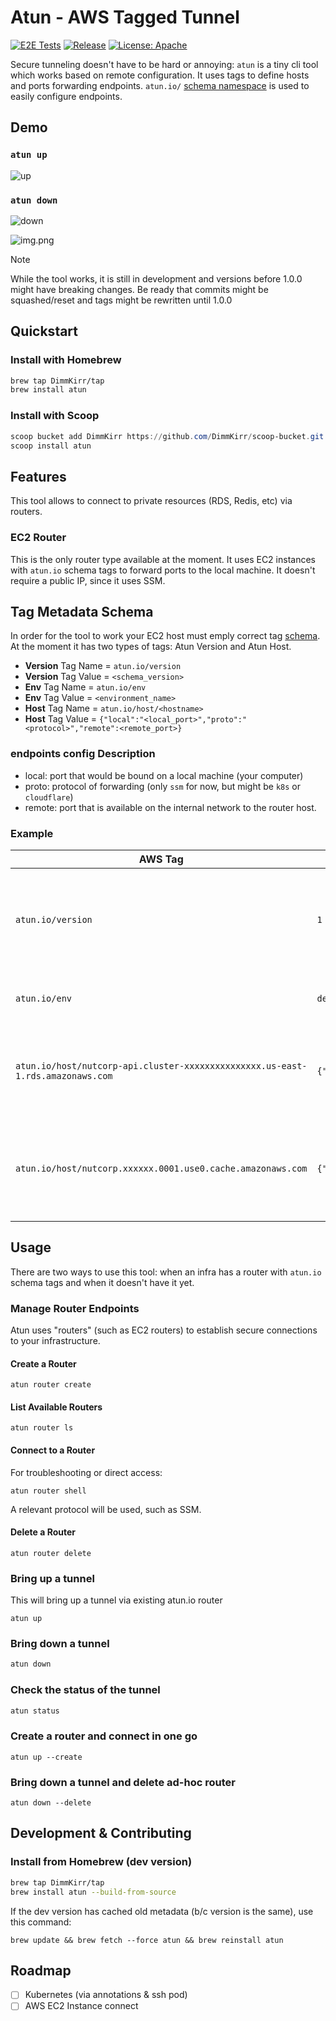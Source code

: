 # Atun - AWS Tagged Tunnel
[![E2E Tests](https://github.com/DimmKirr/atun/actions/workflows/run.e2e-tests.yml/badge.svg)](https://github.com/DimmKirr/atun/actions/workflows/run.e2e-tests.yml)
[![Release](https://img.shields.io/github/v/release/DimmKirr/atun)](https://github.com/DimmKirr/atun/releases/latest)
[![License: Apache](https://img.shields.io/badge/License-Apache-yellow.svg)](./LICENSE)

Secure tunneling doesn't have to be hard or annoying: `atun` is a tiny cli tool which works based on remote configuration. 
It uses tags to define hosts and ports forwarding endpoints. `atun.io/` [schema namespace](#tag-metadata-schema) is used to easily configure endpoints.

## Demo
### `atun up`
![up](website/docs/public/up.cast.svg)

### `atun down`
![down](website/docs/public/down.cast.svg)


![img.png](img.png)

> [!NOTE]  
> While the tool works, it is still in development and versions before 1.0.0 might have breaking changes.
Be ready that commits might be squashed/reset and tags might be rewritten until 1.0.0


## Quickstart
### Install with Homebrew
```bash
brew tap DimmKirr/tap
brew install atun
```

### Install with Scoop
```PowerShell
scoop bucket add DimmKirr https://github.com/DimmKirr/scoop-bucket.git
scoop install atun
```

## Features
This tool allows to connect to private resources (RDS, Redis, etc) via routers.
### EC2 Router
This is the only router type available at the moment. It uses EC2 instances with `atun.io` schema tags to forward ports to the local machine.
It doesn't require a public IP, since it uses SSM.

## Tag Metadata Schema
In order for the tool to work your EC2 host must emply correct tag [schema](schemas/schema.json).
At the moment it has two types of tags: Atun Version and Atun Host.

- **Version** Tag Name = `atun.io/version`
- **Version** Tag Value = `<schema_version>`
- **Env** Tag Name = `atun.io/env`
- **Env** Tag Value = `<environment_name>`
- **Host** Tag Name = `atun.io/host/<hostname>`
- **Host** Tag Value = `{"local":"<local_port>","proto":"<protocol>","remote":<remote_port>}`

### endpoints config Description

- local: port that would be bound on a local machine (your computer)
- proto: protocol of forwarding (only `ssm` for now, but might be `k8s` or `cloudflare`)
- remote: port that is available on the internal network to the router host.

### Example
| AWS Tag                                                                        | Value                                           | Description                                                               |
|--------------------------------------------------------------------------------|-------------------------------------------------|---------------------------------------------------------------------------|
| `atun.io/version`                                                              | `1`                                             | Schema Version. It might change if significant changes would be intoduced |
| `atun.io/env`                                                                  | `dev`                                           | Specified environment of the router host                                 |
| `atun.io/host/nutcorp-api.cluster-xxxxxxxxxxxxxxx.us-east-1.rds.amazonaws.com` | `{"local":"23306","proto":"ssm","remote":3306}` | Describes endpoints config and how to forward ports for a MySQL RDS            |
| `atun.io/host/nutcorp.xxxxxx.0001.use0.cache.amazonaws.com`                    | `{"local":"26379","proto":"ssm","remote":6379}` | Describes endpoints config and how to forward ports for ElastiCache Redis      |

## Usage
There are two ways to use this tool: when an infra has a router with `atun.io` schema tags and when it doesn't have it yet.

### Manage Router Endpoints
Atun uses "routers" (such as EC2 routers) to establish secure connections to your infrastructure.

#### Create a Router
```shell
atun router create
```

#### List Available Routers
```shell
atun router ls
```

#### Connect to a Router
For troubleshooting or direct access:
```shell
atun router shell
```
A relevant protocol will be used, such as SSM.

#### Delete a Router
```shell
atun router delete
```

### Bring up a tunnel
This will bring up a tunnel via existing atun.io router
```shell
atun up
```

### Bring down a tunnel
```bash
atun down
```

### Check the status of the tunnel
```bash
atun status
```

### Create a router and connect in one go
```shell
atun up --create
```

### Bring down a tunnel and delete ad-hoc router
```shell
atun down --delete
```

## Development & Contributing
### Install from Homebrew (dev version)
```bash
brew tap DimmKirr/tap
brew install atun --build-from-source
```
If the dev version has cached old metadata (b/c version is the same), use this command:
```shell
brew update && brew fetch --force atun && brew reinstall atun
```


## Roadmap
- [ ] Kubernetes (via annotations & ssh pod)
- [ ] AWS EC2 Instance connect
